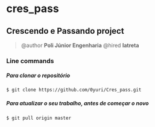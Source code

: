 cres_pass
======

**Crescendo e Passando project**
-------------
> @author **Poli Júnior Engenharia**
> @hired **latreta**

### Line commands

##### Para clonar o repositório
```sh
$ git clone https://github.com/0yuri/Cres_pass.git
```

##### Para atualizar o seu trabalho, antes de começar o novo
```sh
$ git pull origin master
```
